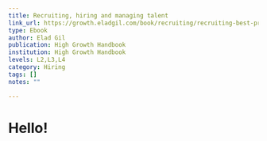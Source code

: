 ```yaml
---
title: Recruiting, hiring and managing talent
link_url: https://growth.eladgil.com/book/recruiting/recruiting-best-practices/
type: Ebook
author: Elad Gil
publication: High Growth Handbook
institution: High Growth Handbook
levels: L2,L3,L4
category: Hiring
tags: []
notes: ""

---
```


# Hello!

